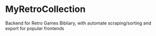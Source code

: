 # MyRetroCollection
Backend for Retro Games Bibliary, with automate scraping/sorting and export for popular frontends

